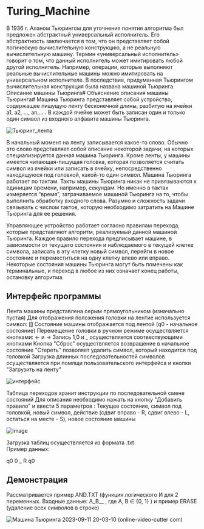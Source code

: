# Turing_Machine
В 1936 г. Аланом Тьюрингом для уточнения понятия алгоритма был предложен абстрактный универсальный исполнитель. Его абстрактность заключается в том, что он представляет собой логическую вычислительную конструкцию, а не реальную вычислительную машину. Термин «универсальный исполнитель» говорит о том, что данный исполнитель может имитировать любой другой исполнитель. Например, операции, которые выполняют реальные вычислительные машины можно имитировать на универсальном исполнителе. В последствие, придуманная Тьюрингом вычислительная конструкция была названа машиной Тьюринга.
Описание машины Тьюринга#
Объяснение описания машины Тьюринга#
Машина Тьюринга представляет собой устройство, содержащее пишущую ленту бесконечной длины, разбитую на ячейки а1, а2, …, аn,… . В каждой ячейке может быть записан один и только один символ из входного алфавита машины Тьюринга.

![Тьюринг_лента](https://github.com/EvgenieLebedev/Turing_Machine/assets/92586907/e933960f-18a1-418e-b7b2-1b0f9b86e969)

В начальный момент на ленту записывается какое-то слово. Обычно это слово представляет собой описание некоторой задачи, на которых специализируется данная машина Тьюринга. Кроме ленты, у машины имеется читающая-пишущая головка, которая позволяется считать символ из ячейки или записать в ячейку, непосредственно находящуюся под головкой, какой-то один символ. Машина Тьюринга работает по тактам. Такты машины Тьюринга никак не привязываются к единицам времени, например, секундам. Но именно в тактах измеряется “время”, затрачиваемое машиной Тьюринга на то, чтобы выполнить обработку входного слова. Разумно и сложность задачи связывать с числом тактов, которую необходимо затратить на Машине Тьюринга для ее решения.

Управляющее устройство работает согласно правилам перехода, которые представляют алгоритм, реализуемый данной машиной Тьюринга. Каждое правило перехода предписывает машине, в зависимости от текущего состояния и наблюдаемого в текущей клетке символа, записать в эту клетку новый символ, перейти в новое состояние и переместиться на одну клетку влево или вправо. Некоторые состояния машины Тьюринга могут быть помечены как терминальные, и переход в любое из них означает конец работы, остановку алгоритма.

## Интерфейс программы
Лента машины представлена серым прямоугольником (изначально пустая)
Для отображения положения головки на лентие используется символ: **[]** 
Состояние машины отображается под лентой (q0 - начальное состояние)
Перемещение головки в ручном режиме осуществляется кнопками: ← и →
Запись 1,0 и _ осуществляется соотвествующими кнопками
Кнопка "Сброс" осуществляется возвращение в начальное состояние
"Стереть" позволяет удалить символ, который находится под головкой
Загрузка длинных последовательностей символов осуществляется при помлщи пользовательского интерфейса и кнопки "Загрузить на ленту"

![интерфейс](https://github.com/EvgenieLebedev/Turing_Machine/assets/92586907/28eedad7-0ae4-4eac-9205-52957e98a67d)

Таблица переходов хранит инструкции по последовательной смене состояний
Для описания необходимо нажать на кнопку "Добавить правило" и ввести 5 параметров : 
Текущее состояние, символ под головкой, новый символ, действие (сдвиг вправо - R, сдвиг влево - L, остаться на месте - S), новое состояние машины

![image](https://github.com/EvgenieLebedev/Turing_Machine/assets/92586907/6d4dbe92-3982-43bf-9d4b-ee8e9d177750)

Загрузка таблиц осуществляется из формата .txt  
Пример данных:

q0 0 _ R q0 


## Демонстрация

Рассматривается пример AND.TXT 
(функция логического И для 2 переменных. Входные данные: A_B__ , где A, B ∈ {0, 1} ) 
и пример ERASE (удаление всех символов в строке)

![Машина Тьюринга 2023-09-11 20-03-10 (online-video-cutter com)](https://github.com/EvgenieLebedev/Turing_Machine/assets/92586907/9358c140-cf3d-46c4-af72-f9e67a419472)


